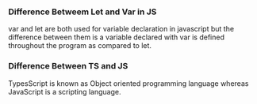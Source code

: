 
### Difference Betweem Let and Var in JS
var and let are both used for variable declaration in javascript but the difference between them is a variable declared with var is defined throughout the program as compared to let.

### Difference Between TS and JS
TypesScript is known as Object oriented programming language whereas JavaScript is a scripting language.
